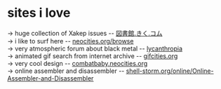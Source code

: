 # sites i love

→ huge collection of Xakep issues -- [図書館.きく.コム](https://図書館.きく.コム/)  
→ i like to surf here -- [neocities.org/browse](https://neocities.org/browse)  
→ very atmospheric forum about black metal -- [lycanthropia](https://www.lycanthropia.net/)  
→ animated gif search from internet archive -- [gifcities.org](https://gifcities.org/)  
→ very cool design -- [combatbaby.neocities.org](https://combatbaby.neocities.org/)  
→ online assembler and disassembler -- [shell-storm.org/online/Online-Assembler-and-Disassembler](https://shell-storm.org/online/Online-Assembler-and-Disassembler/)